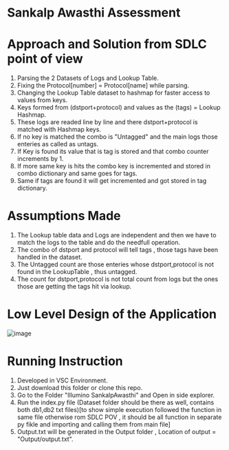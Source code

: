 # Sankalp Awasthi Assessment 

# Approach and Solution from SDLC point of view
1. Parsing the 2 Datasets of Logs and Lookup Table.
2. Fixing the Protocol[number] = Protocol[name] while parsing.
3. Changing the Lookup Table dataset to hashmap for faster access to values from keys.
4. Keys formed from (dstport+protocol) and values as the (tags) = Lookup Hashmap.
5. These logs are readed line by line and there dstport+protocol is matched with Hashmap keys.
6. If no key is matched the combo is "Untagged" and the main logs those enteries as called as untags.
7. If Key is found its value that is tag is stored and that combo counter increments by 1.
8. If more same key is hits the combo key is incremented and stored in combo dictionary and same goes for tags.
9. Same if tags are found it will get incremented and got stored in tag dictionary.

# Assumptions Made 
1. The Lookup table data and Logs are independent and then we have to match the logs to the table and do the needfull operation.
2. The combo of dstport and protocol will tell tags , those tags have been handled in the dataset.
3. The Untagged count are those enteries whose dstport,protocol is not found in the LookupTable , thus untagged.
4. The count for dstport,protocol is not total count from logs but the ones those are getting the tags hit via lookup.

# Low Level Design of the Application 

![image](https://github.com/user-attachments/assets/044425c8-0d44-40da-97e0-056cb2e759bd)

# Running Instruction 
1. Developed in VSC Environment.
2. Just download this folder or clone this repo.
3. Go to the Folder "Illumino SankalpAwasthi" and Open in side explorer.
4. Run the index.py file (Dataset folder should be there as well, contains both db1,db2 txt files)[to show simple execution followed the function in same file otherwise rom SDLC POV , it should be all function in separate py fikle and importing and calling them from main file]
5. Output.txt will be generated in the Output folder , Location of output = "Output/output.txt".


